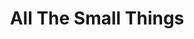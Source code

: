 ---
ee_id: '4246'
site: '1'
type: '5'
title: All The Small Things
url: all-the-small-things-2
year: '2014'
venue: Reykjavik Art Museum
state_country: Reykjavik
pitch: Traveling show (came form Denmark). Iceland was so sick. OMG. Amazing place.
ps:
imgs: Reykjavik-Art-Museum-2015-001-install-004-database-pt.jpg,Reykjavik-Art-Museum-2015-001-install-024-database-pt.jpg,Reykjavik-Art-Museum-2015-001-install-026-database-pt.jpg,Reykjavik-Art-Museum-2015-001-install-033-database-pt.jpg,Reykjavik-Art-Museum-2015-001-install-036-database-pt.jpg,Reykjavik-Art-Museum-2015-001-install-037-database-pt.jpg,Reykjavik-Art-Museum-2015-001-install-035-database-pt.jpg,Reykjavik-Art-Museum-2015-001-install-003-database-pt.jpg,Reykjavik-Art-Museum-2015-001-install-005-database-pt.jpg,Reykjavik-Art-Museum-2015-001-install-015-database-pt.jpg,Reykjavik-Art-Museum-2015-001-install-022-database-pt.jpg
things: "[121] [2011-115-self-playing-nintendo-64-nba-courtside-2] 2011-115 Self Playing
  Nintendo 64 NBA Courtside 2,[210] [2008-003-permanent-vacation] 2008-003 Permanent
  Vacation,[2217] [2011-156-audmcrs-installation] 2011-156 The AUDMCRS Underground
  Dance Music Collection of Recorded Sound,[4110] [2013-31-diddy-lakes] 2013-31 Diddy
  Lakes,[4111] [2013-117-the-source-desktop-wireform] 2013 117 The Source Issue 1
  Desktop Wireform (SRF-014),[4112] [2013-133-the-source-issue-3-i-shot-andy-warhol]
  2013 133 The Source Issue 3 I Shot Andy Warhol (SRF-016),[4113] [2013-168-the-source-issue-4-on-and-on]
  2013-168 The Source Issue 4 On and On  (SRF-017),[4114] [2013-138-the-source-pizza-party]
  2013 138 The Source Issue 2 Pizza Party (SRF-015),[4115] [2013-169-freshbuzz] 2013-169
  Freshbuzz,[4116] [2013-087-blackberry-lakes] 2013-087 Blackberry / Lakes,[4117]
  [2013-189-asshole-lakes] 2013-189 Asshole / Lakes,[4118] [2013-190-awkard-smiles-lakes]
  2013-190 Awkard Smiles / Lakes,[4119] [2013-193-seinfeld-dvd-lakes] 2013-193 Seinfeld
  DVD / Lakes,[4168] [2014-125-all-the-small-things] 2014-125 All The Small Things
  (catalog),[4221] [2013-206-25-clintons-2-palms-and-a-taurus] 2013-206 25 clintons,
  2 Palms, and a Taurus,[4222] [2013-220-dances-for-electric-piano-performance] 2013-220
  Dances for Electric Piano (Performance),[4227] [2013-198-photoshop-cs] 2013-198
  Photoshop CS,[4228] [2013-196-quickoffice] 2013-196 QuickOffice,[4229] [2014-033-bath-safety]
  2014-033 Bath Safety,[4230] [2014-035-calcium-source] 2014-035 Calcium Source,[4231]
  [2014-036-doooh] 2014-036 Doooh,[4232] [2014-037-dunks] 2014-037 Dunks,[4233] [2014-039-established-92]
  2014-039 Established 92,[4234] [2014-040-gravers] 2014-040 Gravers,[4235] [2014-041-hater]
  2014-041 Hater,[4236] [2014-046-raw-youth] 2014-046 Raw Youth,[4237] [2014-047-scene-girls]
  2014-047 Scene Girls,[4238] [2014-034-tools] 2014-034 Tools,[4239] [2014-051-you-only-live-once]
  2014-051 You Only Live Once,[4241] [2013-199-the-source-sculpture] 2013-199 The
  Source (sculpture)"
layout: shows
---